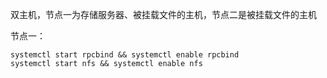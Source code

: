 双主机，节点一为存储服务器、被挂载文件的主机，节点二是被挂载文件的主机



节点一：

```
systemctl start rpcbind && systemctl enable rpcbind
systemctl start nfs && systemctl enable nfs
```

